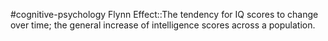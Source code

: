 #cognitive-psychology 
Flynn Effect::The tendency for IQ scores to change over time; the general increase of intelligence scores across a population.